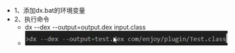 - 1、添加dx.bat的环境变量
- 2、执行命令
	- dx --dex --output=output.dex input.class
	- ![image.png](../assets/image_1692671256072_0.png)